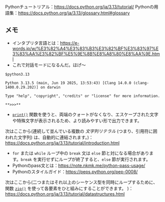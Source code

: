 Pythonチュートリアル：https://docs.python.org/ja/3.13/tutorial/
Pythonの用語集：https://docs.python.org/ja/3.13/glossary.html#glossary

## メモ
- インタプリタ言語とは：https://e-words.jp/w/%E3%82%A4%E3%83%B3%E3%82%BF%E3%83%97%E3%83%AA%E3%82%BF%E5%9E%8B%E8%A8%80%E8%AA%9E.html
- これで対話モードになるんだ。ほげ〜
```
$python3.13

Python 3.13.5 (main, Jun 19 2025, 13:53:43) [Clang 14.0.0 (clang-1400.0.29.202)] on darwin

Type "help", "copyright", "credits" or "license" for more information.

**>>>**
```
- [`print()`](https://docs.python.org/ja/3.13/library/functions.html#print "print") 関数を使うと、両端のクォートがなくなり、エスケープされた文字や特殊文字が表示されるため、より読みやすい形で出力できます。

次はここから(連続して並んでいる複数の _文字列リテラル_ (つまり、引用符に囲われた文字列) は、自動的に連結されます。)：https://docs.python.org/ja/3.13/tutorial/introduction.html

- `for` または `while` ループ中の `break` 文は `else` 節と対になる場合があります。`break` を実行せずにループが終了すると、`else` 節が実行されます。
- Pythonのpass文とは：https://note.nkmk.me/python-pass-usage/
- Pythonのスタイルガイド：https://peps.python.org/pep-0008/

次はここから(二つまたはそれ以上のシーケンス型を同時にループするために、関数 [`zip()`](https://docs.python.org/ja/3.13/library/functions.html#zip "zip") を使って各要素をひと組みにすることができます。 )：https://docs.python.org/ja/3.13/tutorial/datastructures.html
